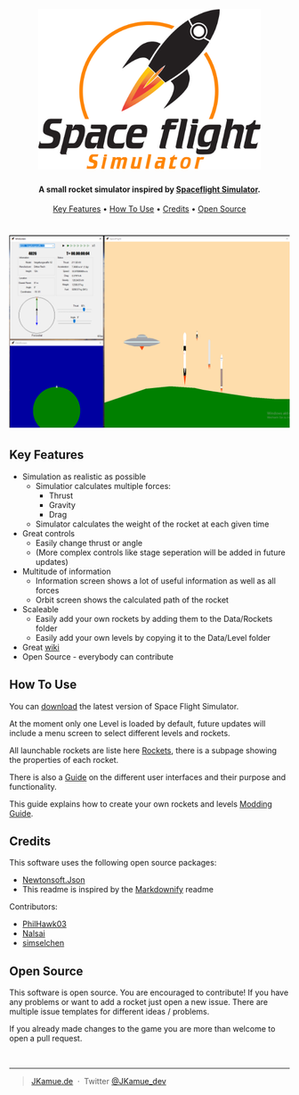
<h1 align="center">
  <br>
  <a href="https://jkamue.de"><img src="docs/images/spaceflight_logo.png" alt="Space Flihgt Simulator" width="400"></a>
</h1>

<h4 align="center">A small rocket simulator inspired by <a href="https://play.google.com/store/apps/details?id=com.StefMorojna.SpaceflightSimulator&hl=de" target="_blank">Spaceflight Simulator</a>.</h4>


<p align="center">
  <a href="#key-features">Key Features</a> •
  <a href="#how-to-use">How To Use</a> •
  <a href="#credits">Credits</a> •
  <a href="#open-source">Open Source</a>
</p>

<h1 align="center">
<img src="docs/images/screenshot.png" width="1000">
</h1>

## Key Features

* Simulation as realistic as possible 
  - Simulatior calculates multiple forces:
    - Thrust
    - Gravity
    - Drag
  - Simulator calculates the weight of the rocket at each given time 
* Great controls
  - Easily change thrust or angle
  - (More complex controls like stage seperation will be added in future updates)
* Multitude of information
  - Information screen shows a lot of useful information as well as all forces
  - Orbit screen shows the calculated path of the rocket
* Scaleable
  - Easily add your own rockets by adding them to the Data/Rockets folder
  - Easily add your own levels by copying it to the Data/Level folder
* Great [wiki](https://github.com/JKamue/SpaceFlight/wiki)
* Open Source - everybody can contribute
  
  
## How To Use

You can [download](https://github.com/JKamue/SpaceFlight/releases) the latest version of Space Flight Simulator.

At the moment only one Level is loaded by default, future updates will include a menu screen to select different levels and rockets.

All launchable rockets are liste here [Rockets](https://github.com/JKamue/SpaceFlight/wiki), there is a subpage showing the properties of each rocket.

There is also a [Guide](https://github.com/JKamue/SpaceFlight/wiki/UI) on the different user interfaces and their purpose and functionality.

This guide explains how to create your own rockets and levels [Modding Guide](https://github.com/JKamue/SpaceFlight/wiki/Modding).

## Credits

This software uses the following open source packages:

- [Newtonsoft.Json](https://github.com/JamesNK/Newtonsoft.Json)
- This readme is inspired by the [Markdownify](https://github.com/amitmerchant1990/electron-markdownify) readme

Contributors:

- [PhilHawk03](https://github.com/PhilHawk03)
- [Nalsai](https://github.com/Nalsai)
- [simselchen](https://github.com/simselchen) 

## Open Source

This software is open source. You are encouraged to contribute! If you have any problems or want to add a rocket just open a new issue.
There are multiple issue templates for different ideas / problems.

If you already made changes to the game you are more than welcome to open a pull request.

<br>

---
> [JKamue.de](https://www.jkamue.de) &nbsp;&middot;&nbsp;
> Twitter [@JKamue_dev](https://twitter.com/JKamue_dev)
